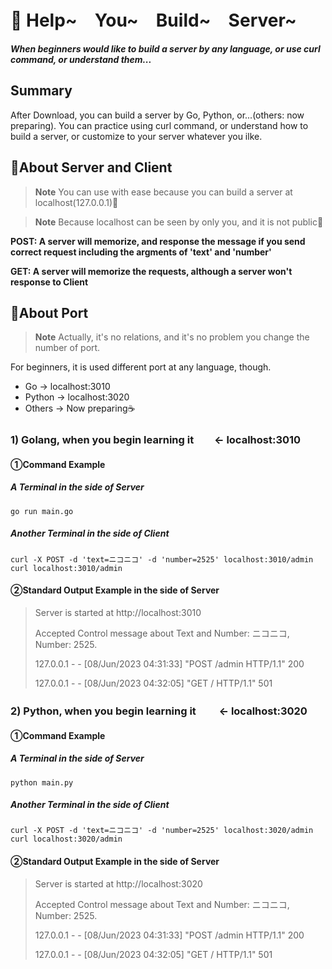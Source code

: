 # 🥳  Help~　You~　Build~　Server~
__*When beginners would like to build a server by any language, or use curl command, or understand them...*__

## Summary
After Download, you can build a server by Go, Python, or...(others: now preparing).
You can practice using curl command, or understand how to build a server, 
or customize to your server whatever you ilke.

## 🐼About Server and Client
> __Note__  You can use with ease because you can build a server at localhost(127.0.0.1)🫶

> __Note__  Because localhost can be seen by only you, and it is not public🤠

**POST: A server will memorize, and response the message if you send correct request including the argments of 'text' and 'number'**

**GET: A server will memorize the requests, although a server won't response to Client**

## 🐸About Port
> __Note__  Actually, it's no relations, and it's no problem you change the number of port.

For beginners, it is used different port at any language, though.

- Go -> localhost:3010
- Python -> localhost:3020
- Others -> Now preparing☕️

### 1) Golang, when you begin learning it　　<- localhost:3010　　　
#### ①Command Example

##### A Terminal in the side of Server
```
go run main.go 
```

##### Another Terminal in the side of Client
```
curl -X POST -d 'text=ニコニコ' -d 'number=2525' localhost:3010/admin
curl localhost:3010/admin
```

#### ②Standard Output Example in the side of Server
> Server is started at http://localhost:3010
>
> Accepted Control message about Text and Number: ニコニコ, Number: 2525. 
> 
> 127.0.0.1 - - [08/Jun/2023 04:31:33] "POST /admin HTTP/1.1" 200 
>
> 127.0.0.1 - - [08/Jun/2023 04:32:05] "GET / HTTP/1.1" 501


### 2) Python, when you begin learning it 　　<- localhost:3020
#### ①Command Example

##### A Terminal in the side of Server
```
python main.py
```

##### Another Terminal in the side of Client
```
curl -X POST -d 'text=ニコニコ' -d 'number=2525' localhost:3020/admin
curl localhost:3020/admin
```

#### ②Standard Output Example in the side of Server
> Server is started at http://localhost:3020
>
> Accepted Control message about Text and Number: ニコニコ, Number: 2525. 
> 
> 127.0.0.1 - - [08/Jun/2023 04:31:33] "POST /admin HTTP/1.1" 200
>
> 127.0.0.1 - - [08/Jun/2023 04:32:05] "GET / HTTP/1.1" 501
